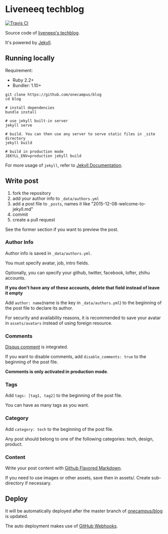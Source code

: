 # Liveneeq techblog
[![Travis CI](https://travis-ci.org/onecampus/blog.svg)](https://travis-ci.org/onecampus/blog)

Source code of [liveneeq's techblog](http://blog.liveneeq.com).

It's powered by [Jekyll](http://jekyllrb.com/).

## Running locally

Requirement:

* Ruby 2.2+
* Bundler: 1.10+

```shell
git clone https://github.com/onecampus/blog
cd blog

# install dependencies
bundle install

# use jekyll built-in server
jekyll serve

# build. You can then use any server to serve static files in _site directory
jekyll build

# build in production mode
JEKYLL_ENV=production jekyll build
```

For more usage of `jekyll`, refer to [Jekyll Documentation](http://jekyllrb.com/docs/home/).

## Write post

1. fork the repository
1. add your author info to `_data/authors.yml`
1. add a post file to `_posts`, names it like "2015-12-08-welcome-to-jekyll.md"
1. commit
1. create a pull request

See the former section if you want to preview the post.

### Author Info

Author info is saved in `_data/authors.yml`.

You must specify avatar, job, intro fields.

Optionally, you can specify your github, twitter, facebook, lofter, zhihu accounts.

__If you don't have any of these accounts, delete that field instead of leave it empty__

Add `author: name`(name is the key in `_data/authors.yml`) to the beginning of the post file to declare its author.

For security and availability reasons, it is recommended to save your avatar in `assets/avatars` instead of using foreign resource.

### Comments

[Disqus comment](https://disqus.com/) is integrated.

If you want to disable comments, add `disable_comments: true` to the beginning of the post file.

__Comments is only activated in production mode__.

### Tags

Add `tags: [tag1, tag2]` to the beginning of the post file.

You can have as many tags as you want.

### Category

Add `category: tech` to the beginning of the post file.

Any post should belong to one of the following categories: tech, design, product.

### Content

Write your post content with [Github Flavored Markdown](https://help.github.com/articles/github-flavored-markdown/).

If you need to use images or other assets, save then in assets/. Create sub-directory if necessary.

## Deploy

It will be automatically deployed after the master branch of [onecampus/blog](https://github.com/onecampus/blog) is updated.

The auto deployment makes use of [GitHub Webhooks](https://developer.github.com/webhooks/).
